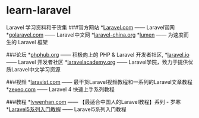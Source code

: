 # learn-laravel
Laravel 学习资料和干货集
###官方网站
*[Laravel.com](http://laravel.com/) —— Laravel官网
*[golaravel.com](http://www.golaravel.com/) —— Laravel中文网
*[laravel-china.org](http://laravel-china.org/)
*[lumen](http://lumen.laravel-china.org/) —— 为速度而生的 Laravel 框架

###论坛
*[phphub.org](https://phphub.org/) —— 积极向上的 PHP & Laravel 开发者社区,
*[laravel.io](http://laravel.io/) —— Laravel 开发者社区
*[laravelacademy.org](http://laravelacademy.org/) —— Laravel学院，致力于提供优质Laravel中文学习资源


###视频
*[laravist.com](https://laravist.com/) —— 最干货Laravel视频教程和一系列的Laravel文章教程
*[zexeo.com](http://zexeo.com/) —— Laravel 4 快速上手系列教程

###教程
*[lvwenhan.com](https://lvwenhan.com/) —— 【最适合中国人的Laravel教程】系列 - 岁寒
*[Laravel5系列入门教程](http://www.golaravel.com/post/laravel-5-getting-started-part-1/) —— Laravel5系列入门教程



